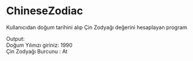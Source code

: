 # ChineseZodiac
Kullanıcıdan doğum tarihini alıp Çin Zodyağı değerini hesaplayan program

Output: </br >
Doğum Yılınızı giriniz: 1990 </br >
Çin Zodyağı Burcunu : At
